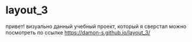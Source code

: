 # layout_3
привет! визуально данный учебный проект, который я сверстал можно посмотреть по ссылке https://damon-s.github.io/layout_3/
